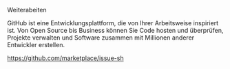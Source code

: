 Weiterabeiten

GitHub ist eine Entwicklungsplattform, die von Ihrer Arbeitsweise inspiriert ist. Von Open Source bis Business können Sie Code hosten und überprüfen, Projekte verwalten und Software zusammen mit Millionen anderer Entwickler erstellen.

https://github.com/marketplace/issue-sh
